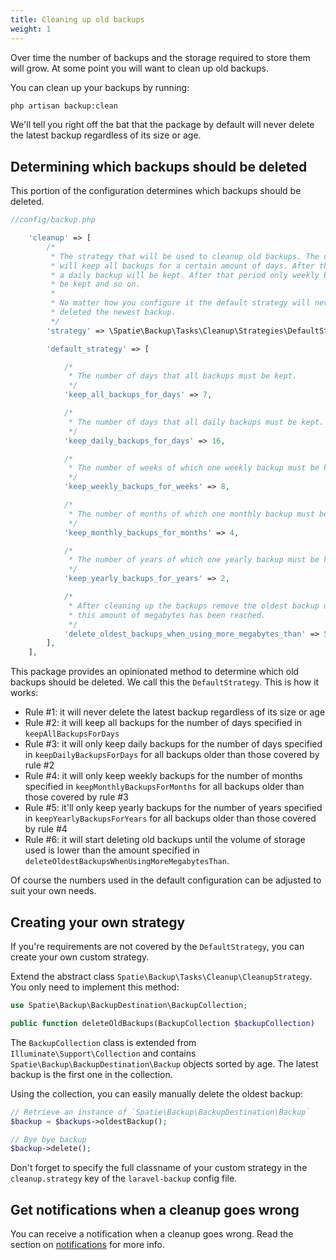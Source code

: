 ```yaml
---
title: Cleaning up old backups
weight: 1
---
```


Over time the number of backups and the storage required to store them will grow. At some point you will want to clean up old backups.

You can clean up your backups by running:

```bash
php artisan backup:clean
```

We'll tell you right off the bat that the package by default will never delete the latest backup regardless of its size or age.

## Determining which backups should be deleted

This portion of the configuration determines which backups should be deleted.

```php
//config/backup.php

    'cleanup' => [
        /*
         * The strategy that will be used to cleanup old backups. The default strategy
         * will keep all backups for a certain amount of days. After that period only
         * a daily backup will be kept. After that period only weekly backups will
         * be kept and so on.
         *
         * No matter how you configure it the default strategy will never
         * deleted the newest backup.
         */
        'strategy' => \Spatie\Backup\Tasks\Cleanup\Strategies\DefaultStrategy::class,

        'default_strategy' => [

            /*
             * The number of days that all backups must be kept.
             */
            'keep_all_backups_for_days' => 7,

            /*
             * The number of days that all daily backups must be kept.
             */
            'keep_daily_backups_for_days' => 16,

            /*
             * The number of weeks of which one weekly backup must be kept.
             */
            'keep_weekly_backups_for_weeks' => 8,

            /*
             * The number of months of which one monthly backup must be kept.
             */
            'keep_monthly_backups_for_months' => 4,

            /*
             * The number of years of which one yearly backup must be kept.
             */
            'keep_yearly_backups_for_years' => 2,

            /*
             * After cleaning up the backups remove the oldest backup until
             * this amount of megabytes has been reached.
             */
            'delete_oldest_backups_when_using_more_megabytes_than' => 5000,
        ],
    ],
```

This package provides an opinionated method to determine which old backups should be deleted. We call this the `DefaultStrategy`. This is how it works:

- Rule #1: it will never delete the latest backup regardless of its size or age
- Rule #2: it will keep all backups for the number of days specified in `keepAllBackupsForDays`
- Rule #3: it will only keep daily backups for the number of days specified in `keepDailyBackupsForDays` for all backups
older than those covered by rule #2
- Rule #4: it will only keep weekly backups for the number of months specified in `keepMonthlyBackupsForMonths` for all backups older than those covered by rule #3
- Rule #5: it'll only keep yearly backups for the number of years specified in `keepYearlyBackupsForYears` for all backups older than those covered by rule #4
- Rule #6: it will start deleting old backups until the volume of storage used is lower than the amount specified in `deleteOldestBackupsWhenUsingMoreMegabytesThan`.

Of course the numbers used in the default configuration can be adjusted to suit your own needs.

## Creating your own strategy

If you're requirements are not covered by the `DefaultStrategy`, you can create your own custom strategy. 

Extend the abstract class `Spatie\Backup\Tasks\Cleanup\CleanupStrategy`. You only need to implement this method:

```php
use Spatie\Backup\BackupDestination\BackupCollection;

public function deleteOldBackups(BackupCollection $backupCollection)
```

The `BackupCollection` class is extended from `Illuminate\Support\Collection` and contains `Spatie\Backup\BackupDestination\Backup` objects sorted by age. The latest backup is the first one in the collection.

Using the collection, you can easily manually delete the oldest backup:

```php
// Retrieve an instance of `Spatie\Backup\BackupDestination\Backup`
$backup = $backups->oldestBackup();

// Bye bye backup
$backup->delete();
```

Don't forget to specify the full classname of your custom strategy in the `cleanup.strategy` key of the `laravel-backup` config file.

## Get notifications when a cleanup goes wrong

You can receive a notification when a cleanup goes wrong. Read the section on  [notifications](/laravel-backup/v8/sending-notifications/overview) for more info.
